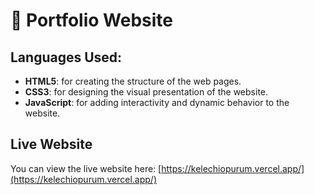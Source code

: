 # 💼 Portfolio Website

## Languages Used:

- **HTML5**: for creating the structure of the web pages.
- **CSS3**: for designing the visual presentation of the website.
- **JavaScript**: for adding interactivity and dynamic behavior to the website.

## Live Website

You can view the live website here: [https://kelechiopurum.vercel.app/](https://kelechiopurum.vercel.app/)
